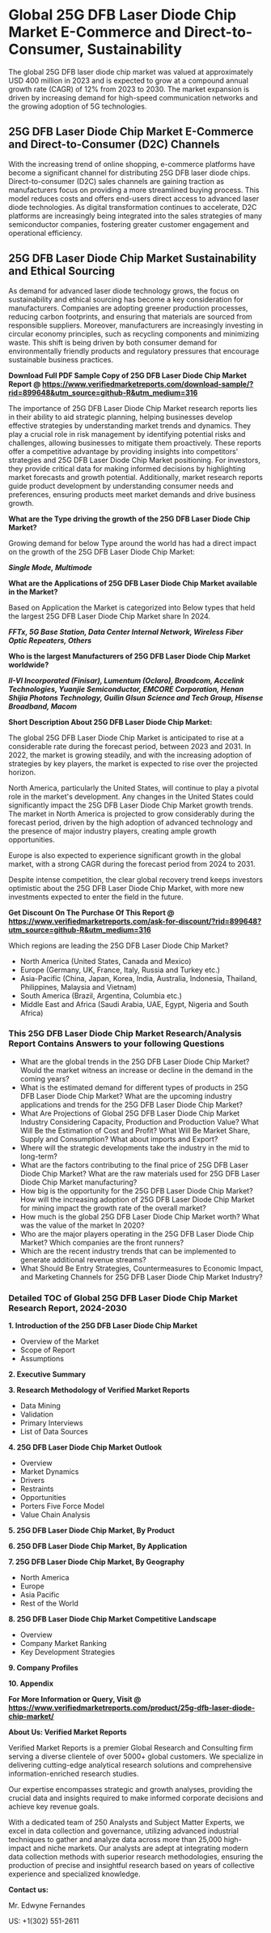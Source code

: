 <h1>Global 25G DFB Laser Diode Chip Market E-Commerce and Direct-to-Consumer, Sustainability</h1><p class=""><p>The global 25G DFB laser diode chip market was valued at approximately USD 400 million in 2023 and is expected to grow at a compound annual growth rate (CAGR) of 12% from 2023 to 2030. The market expansion is driven by increasing demand for high-speed communication networks and the growing adoption of 5G technologies.</p><h2>25G DFB Laser Diode Chip Market E-Commerce and Direct-to-Consumer (D2C) Channels</h2><p>With the increasing trend of online shopping, e-commerce platforms have become a significant channel for distributing 25G DFB laser diode chips. Direct-to-consumer (D2C) sales channels are gaining traction as manufacturers focus on providing a more streamlined buying process. This model reduces costs and offers end-users direct access to advanced laser diode technologies. As digital transformation continues to accelerate, D2C platforms are increasingly being integrated into the sales strategies of many semiconductor companies, fostering greater customer engagement and operational efficiency.</p><h2>25G DFB Laser Diode Chip Market Sustainability and Ethical Sourcing</h2><p>As demand for advanced laser diode technology grows, the focus on sustainability and ethical sourcing has become a key consideration for manufacturers. Companies are adopting greener production processes, reducing carbon footprints, and ensuring that materials are sourced from responsible suppliers. Moreover, manufacturers are increasingly investing in circular economy principles, such as recycling components and minimizing waste. This shift is being driven by both consumer demand for environmentally friendly products and regulatory pressures that encourage sustainable business practices.</p></p><p class=""><strong>Download Full PDF Sample Copy of 25G DFB Laser Diode Chip Market Report @ <a href="https://www.verifiedmarketreports.com/download-sample/?rid=899648&utm_source=github-R&utm_medium=316" target="_blank">https://www.verifiedmarketreports.com/download-sample/?rid=899648&utm_source=github-R&utm_medium=316</a></strong></p><p>The importance of&nbsp;25G DFB Laser Diode Chip Market research reports lies in their ability to aid strategic planning, helping businesses develop effective strategies by understanding market trends and dynamics. They play a crucial role in risk management by identifying potential risks and challenges, allowing businesses to mitigate them proactively. These reports offer a competitive advantage by providing insights into competitors' strategies and 25G DFB Laser Diode Chip Market positioning. For investors, they provide critical data for making informed decisions by highlighting market forecasts and growth potential. Additionally, market research reports guide product development by understanding consumer needs and preferences, ensuring products meet market demands and drive business growth.</p><p><strong>What are the&nbsp;Type driving the growth of the 25G DFB Laser Diode Chip Market?</strong></p><p id="" class="">Growing demand for below Type around the world has had a direct impact on the growth of the 25G DFB Laser Diode Chip Market:</p><p class=""><em><strong>Single Mode, Multimode</strong></em></p><p class=""><strong>What are the&nbsp;Applications&nbsp;of 25G DFB Laser Diode Chip Market available in the Market?</strong></p><p id="" class="">Based on Application the Market is categorized into Below types that held the largest 25G DFB Laser Diode Chip Market share In 2024.</p><p class=""><em><strong>FFTx, 5G Base Station, Data Center Internal Network, Wireless Fiber Optic Repeaters, Others</strong></em></p><p class=""><strong>Who is the largest Manufacturers of 25G DFB Laser Diode Chip Market worldwide?</strong></p><p><em><strong>II-VI Incorporated (Finisar), Lumentum (Oclaro), Broadcom, Accelink Technologies, Yuanjie Semiconductor, EMCORE Corporation, Henan Shijia Photons Technology, Guilin Glsun Science and Tech Group, Hisense Broadband, Macom</strong></em></p><p id="" class=""><strong>Short Description About 25G DFB Laser Diode Chip Market:</strong></p><p>The global 25G DFB Laser Diode Chip Market is anticipated to rise at a considerable rate during the forecast period, between 2023 and 2031. In 2022, the market is growing steadily, and with the increasing adoption of strategies by key players, the market is expected to rise over the projected horizon.</p><p>North America, particularly the United States, will continue to play a pivotal role in the market's development. Any changes in the United States could significantly impact the 25G DFB Laser Diode Chip Market growth trends. The market in North America is projected to grow considerably during the forecast period, driven by the high adoption of advanced technology and the presence of major industry players, creating ample growth opportunities.</p><p>Europe is also expected to experience significant growth in the global market, with a strong CAGR during the forecast period from 2024 to 2031.</p><p>Despite intense competition, the clear global recovery trend keeps investors optimistic about the 25G DFB Laser Diode Chip Market, with more new investments expected to enter the field in the future.</p><p id="" class=""><strong>Get Discount On The Purchase Of This Report @ <a href="https://www.verifiedmarketreports.com/ask-for-discount/?rid=899648?utm_source=github-R&utm_medium=316" target="_blank">https://www.verifiedmarketreports.com/ask-for-discount/?rid=899648?utm_source=github-R&utm_medium=316</a></strong></p><p class="">Which regions are leading the 25G DFB Laser Diode Chip Market?</p><ul><li>North America (United States, Canada and Mexico)</li><li>Europe (Germany, UK, France, Italy, Russia and Turkey etc.)</li><li>Asia-Pacific (China, Japan, Korea, India, Australia, Indonesia, Thailand, Philippines, Malaysia and Vietnam)</li><li>South America (Brazil, Argentina, Columbia etc.)</li><li>Middle East and Africa (Saudi Arabia, UAE, Egypt, Nigeria and South Africa)</li></ul><h3 id="" class="">This 25G DFB Laser Diode Chip Market Research/Analysis Report Contains Answers to your following Questions</h3><ul><li>What are the global trends in the 25G DFB Laser Diode Chip Market? Would the market witness an increase or decline in the demand in the coming years?</li><li>What is the estimated demand for different types of products in 25G DFB Laser Diode Chip Market? What are the upcoming industry applications and trends for the 25G DFB Laser Diode Chip Market?</li><li>What Are Projections of Global 25G DFB Laser Diode Chip Market Industry Considering Capacity, Production and Production Value? What Will Be the Estimation of Cost and Profit? What Will Be Market Share, Supply and Consumption? What about imports and Export?</li><li>Where will the strategic developments take the industry in the mid to long-term?</li><li>What are the factors contributing to the final price of 25G DFB Laser Diode Chip Market? What are the raw materials used for 25G DFB Laser Diode Chip Market manufacturing?</li><li>How big is the opportunity for the 25G DFB Laser Diode Chip Market? How will the increasing adoption of 25G DFB Laser Diode Chip Market for mining impact the growth rate of the overall market?</li><li>How much is the global 25G DFB Laser Diode Chip Market worth? What was the value of the market In 2020?</li><li>Who are the major players operating in the 25G DFB Laser Diode Chip Market? Which companies are the front runners?</li><li>Which are the recent industry trends that can be implemented to generate additional revenue streams?</li><li>What Should Be Entry Strategies, Countermeasures to Economic Impact, and Marketing Channels for 25G DFB Laser Diode Chip Market Industry?</li></ul><h3 id="" class="">Detailed TOC of Global 25G DFB Laser Diode Chip Market Research Report, 2024-2030</h3><p id="" class=""><strong>1. Introduction of the 25G DFB Laser Diode Chip Market</strong></p><ul><li>Overview of the Market</li><li>Scope of Report</li><li>Assumptions</li></ul><p id="" class=""><strong>2. Executive Summary</strong></p><p id="" class=""><strong>3. Research Methodology of Verified Market Reports</strong></p><ul><li>Data Mining</li><li>Validation</li><li>Primary Interviews</li><li>List of Data Sources</li></ul><p id="" class=""><strong>4. 25G DFB Laser Diode Chip Market Outlook</strong></p><ul><li>Overview</li><li>Market Dynamics</li><li>Drivers</li><li>Restraints</li><li>Opportunities</li><li>Porters Five Force Model</li><li>Value Chain Analysis</li></ul><p id="" class=""><strong>5. 25G DFB Laser Diode Chip Market, By Product</strong></p><p id="" class=""><strong>6. 25G DFB Laser Diode Chip Market, By Application</strong></p><p id="" class=""><strong>7. 25G DFB Laser Diode Chip Market, By Geography</strong></p><ul><li>North America</li><li>Europe</li><li>Asia Pacific</li><li>Rest of the World</li></ul><p id="" class=""><strong>8. 25G DFB Laser Diode Chip Market Competitive Landscape</strong></p><ul><li>Overview</li><li>Company Market Ranking</li><li>Key Development Strategies</li></ul><p id="" class=""><strong>9. Company Profiles</strong></p><p id="" class=""><strong>10. Appendix</strong></p><p id="" class=""><strong>For More Information or Query, Visit @ <a href="https://www.verifiedmarketreports.com/product/25g-dfb-laser-diode-chip-market/" target="_blank">https://www.verifiedmarketreports.com/product/25g-dfb-laser-diode-chip-market/</a></strong></p><p id="" class=""><strong>About Us: Verified Market Reports</strong></p><p id="" class="">Verified Market Reports is a premier Global Research and Consulting firm serving a diverse clientele of over 5000+ global customers. We specialize in delivering cutting-edge analytical research solutions and comprehensive information-enriched research studies.</p><p id="" class="">Our expertise encompasses strategic and growth analyses, providing the crucial data and insights required to make informed corporate decisions and achieve key revenue goals.</p><p id="" class="">With a dedicated team of 250 Analysts and Subject Matter Experts, we excel in data collection and governance, utilizing advanced industrial techniques to gather and analyze data across more than 25,000 high-impact and niche markets. Our analysts are adept at integrating modern data collection methods with superior research methodologies, ensuring the production of precise and insightful research based on years of collective experience and specialized knowledge.</p><p id="" class=""><strong>Contact us:</strong></p><p id="" class="">Mr. Edwyne Fernandes</p><p id="" class="">US: +1(302) 551-2611</p>